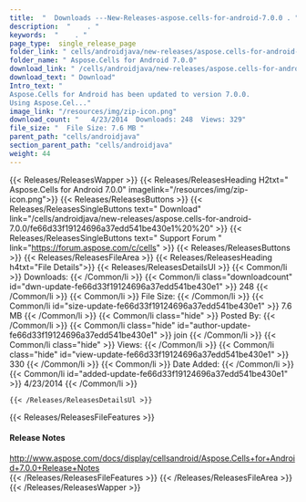 ```yaml
---
title:  "  Downloads ---New-Releases-aspose.cells-for-android-7.0.0 . " 
description:  "    . " 
keywords:  "    . " 
page_type:  single_release_page
folder_link: " cells/androidjava/new-releases/aspose.cells-for-android-7.0.0/"
folder_name: " Aspose.Cells for Android 7.0.0"
download_link: " /cells/androidjava/new-releases/aspose.cells-for-android-7.0.0/fe66d33f19124696a37edd541be430e1"
download_text: " Download"
Intro_text: " 
Aspose.Cells for Android has been updated to version 7.0.0. 
Using Aspose.Cel..."
image_link: "/resources/img/zip-icon.png"
download_count: "   4/23/2014  Downloads: 248  Views: 329"
file_size: "  File Size: 7.6 MB "
parent_path: "cells/androidjava"
section_parent_path: "cells/androidjava"
weight: 44
---
```


{{< Releases/ReleasesWapper >}}
  {{< Releases/ReleasesHeading H2txt=" Aspose.Cells for Android 7.0.0" imagelink="/resources/img/zip-icon.png">}}
  {{< Releases/ReleasesButtons >}}
    {{< Releases/ReleasesSingleButtons text=" Download" link="/cells/androidjava/new-releases/aspose.cells-for-android-7.0.0/fe66d33f19124696a37edd541be430e1%20%20" >}}
    {{< Releases/ReleasesSingleButtons text=" Support Forum " link="https://forum.aspose.com/c/cells" >}}
  {{< Releases/ReleasesButtons >}}
  {{< Releases/ReleasesFileArea >}}
    {{< Releases/ReleasesHeading h4txt="File Details">}}
    {{< Releases/ReleasesDetailsUl >}}
            {{< Common/li  >}} Downloads: {{< /Common/li >}} 
      {{< Common/li class="downloadcount" id="dwn-update-fe66d33f19124696a37edd541be430e1" >}} 248 {{< /Common/li >}} 
      {{< Common/li  >}} File Size: {{< /Common/li >}} 
      {{< Common/li id="size-update-fe66d33f19124696a37edd541be430e1" >}} 7.6 MB {{< /Common/li >}} 
      {{< Common/li  class="hide" >}} Posted By: {{< /Common/li >}} 
      {{< Common/li class="hide" id="author-update-fe66d33f19124696a37edd541be430e1" >}} join {{< /Common/li >}} 
      {{< Common/li class="hide"  >}} Views: {{< /Common/li >}} 
      {{< Common/li class="hide" id="view-update-fe66d33f19124696a37edd541be430e1" >}} 330 {{< /Common/li >}} 
      {{< Common/li  >}} Date Added: {{< /Common/li >}} 
      {{< Common/li id="added-update-fe66d33f19124696a37edd541be430e1" >}} 4/23/2014 {{< /Common/li >}} 

    {{< /Releases/ReleasesDetailsUl >}}

  {{< Releases/ReleasesFileFeatures >}}
      <h4>Release Notes</h4><div><a href="http://www.aspose.com/docs/display/cellsandroid/Aspose.Cells+for+Android+7.0.0+Release+Notes">http://www.aspose.com/docs/display/cellsandroid/Aspose.Cells+for+Android+7.0.0+Release+Notes</a></div>
  {{< /Releases/ReleasesFileFeatures >}}
 {{< /Releases/ReleasesFileArea >}}
{{< /Releases/ReleasesWapper >}}


